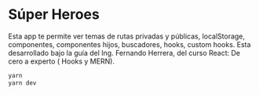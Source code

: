 # Súper Heroes

Esta app te permite ver temas de rutas privadas y públicas, localStorage, componentes, componentes hijos, buscadores, hooks, custom hooks.
Esta desarrollado bajo la guía del Ing. Fernando Herrera, del curso React: De cero a experto ( Hooks y MERN).

```sh
yarn
yarn dev
```
